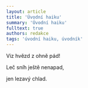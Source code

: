 ```yaml
---
layout: article
title: 'Úvodní haiku'
summary: 'Úvodní haiku'
fulltext: true
authors: redakce
tags: 'úvodní haiku, úvodník'
---
```


Viz hvězd z ohně pád!

Leč sníh ještě nenapad,

jen lezavý chlad.
